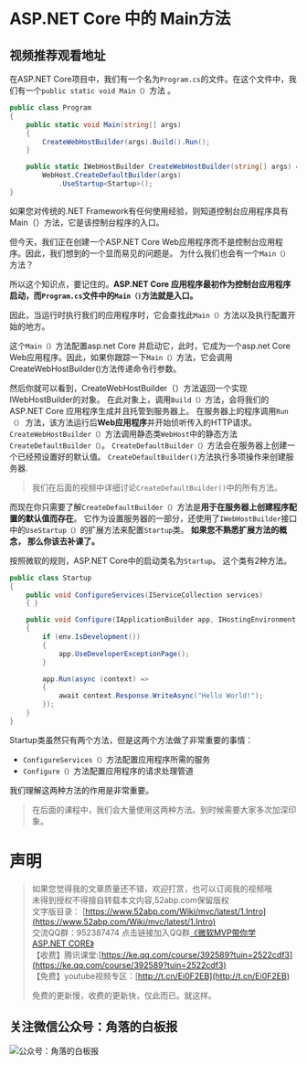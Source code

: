 # ASP.NET Core 中的 Main方法

## 视频推荐观看地址

在ASP.NET Core项目中，我们有一个名为``Program.cs``的文件。在这个文件中，我们有一个```public static void Main（）```方法 。
```csharp
public class Program
{
    public static void Main(string[] args)
    {
        CreateWebHostBuilder(args).Build().Run();
    }

    public static IWebHostBuilder CreateWebHostBuilder(string[] args) =>
        WebHost.CreateDefaultBuilder(args)
            .UseStartup<Startup>();
}
```

如果您对传统的.NET Framework有任何使用经验，则知道控制台应用程序具有Main（）方法，它是该控制台程序的入口。 

但今天，我们正在创建一个ASP.NET Core Web应用程序而不是控制台应用程序。因此，我们想到的一个显而易见的问题是。
           为什么我们也会有一个``Main（）``方法？

所以这个知识点，要记住的。**ASP.NET Core 应用程序最初作为控制台应用程序启动，而``Program.cs``文件中的``Main（)``方法就是入口。**

因此，当运行时执行我们的应用程序时，它会查找此``Main（）``方法以及执行配置开始的地方。


这个``Main（）``方法配置asp.net Core 并启动它，此时，它成为一个asp.net Core Web应用程序。因此，如果你跟踪一下``Main（）``方法，它会调用CreateWebHostBuilder()方法传递命令行参数。

然后你就可以看到，CreateWebHostBuilder（）方法返回一个实现IWebHostBuilder的对象。
在此对象上，调用```Build（）```方法，会将我们的ASP.NET Core 应用程序生成并且托管到服务器上。
在服务器上的程序调用```Run（）``` 方法，该方法运行后**Web应用程序**并开始侦听传入的HTTP请求。
```CreateWebHostBuilder（）```方法调用静态类```WebHost```中的静态方法```CreateDefaultBuilder（）```。
```CreateDefaultBuilder（）```方法会在服务器上创建一个已经预设置好的默认值。
```CreateDefaultBuilder()```方法执行多项操作来创建服务器.

> 我们在后面的视频中详细讨论```CreateDefaultBuilder()```中的所有方法。

而现在你只需要了解```CreateDefaultBuilder（）```方法是**用于在服务器上创建程序配置的默认值而存在**。
它作为设置服务器的一部分，还使用了```IWebHostBuilder```接口中的```UseStartup（）```的扩展方法来配置```Startup```类。 
**如果您不熟悉扩展方法的概念， 那么你该去补课了。**


按照微软的规则，ASP.NET Core中的启动类名为``Startup``。 这个类有2种方法。
```csharp
public class Startup
{
    public void ConfigureServices(IServiceCollection services)
    { }

    public void Configure(IApplicationBuilder app, IHostingEnvironment env)
    {
        if (env.IsDevelopment())
        {
            app.UseDeveloperExceptionPage();
        }

        app.Run(async (context) =>
        {
            await context.Response.WriteAsync("Hello World!");
        });
    }
}
```
Startup类虽然只有两个方法，但是这两个方法做了非常重要的事情：
-  ```ConfigureServices（）```方法配置应用程序所需的服务
- ```Configure（）```方法配置应用程序的请求处理管道

我们理解这两种方法的作用是非常重要。

 > 在后面的课程中，我们会大量使用这两种方法。到时候需要大家多次加深印象。
 

 

# 声明

> 如果您觉得我的文章质量还不错，欢迎打赏，也可以订阅我的视频哦 </br>
> 未得到授权不得擅自转载本文内容,52abp.com保留版权</br>
> 文字版目录： [https://www.52abp.com/Wiki/mvc/latest/1.Intro](https://www.52abp.com/Wiki/mvc/latest/1.Intro) </br>
> 交流QQ群：952387474 点击链接加入QQ群[《微软MVP带你学ASP.NET CORE》](https://jq.qq.com/?_wv=1027&k=5nq4PFQ)</br>
> 【收费】腾讯课堂:[https://ke.qq.com/course/392589?tuin=2522cdf3](https://ke.qq.com/course/392589?tuin=2522cdf3) </br>
> 【免费】youtube视频专区：[http://t.cn/Ei0F2EB](http://t.cn/Ei0F2EB) </br>
>
>免费的更新慢，收费的更新快，仅此而已。就这样。 </br>


## 关注微信公众号：角落的白板报
![公众号：角落的白板报](https://upload-images.jianshu.io/upload_images/1979022-f19c505c18160c16.png)

